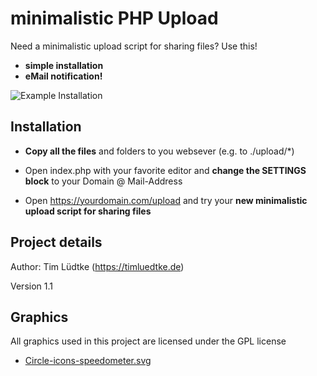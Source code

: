 # minimalistic PHP Upload

Need a minimalistic upload script for sharing files? Use this! 

* **simple installation**
* **eMail notification!**

![Example Installation](https://timluedtke.de/ablage/openaccess/minimalisticPhpUpload.png)

Installation
------------
* **Copy all the files** and folders to you websever (e.g. to ./upload/*)

* Open index.php with your favorite editor and **change the SETTINGS block** to your Domain @ Mail-Address

* Open https://yourdomain.com/upload and try your **new minimalistic upload script for sharing files**

Project details
-------------
Author: Tim Lüdtke (https://timluedtke.de)

Version 1.1


Graphics
----
All graphics used in this project are licensed under the GPL license
* [Circle-icons-speedometer.svg](https://commons.wikimedia.org/wiki/File:Circle-icons-speedometer.svg) 